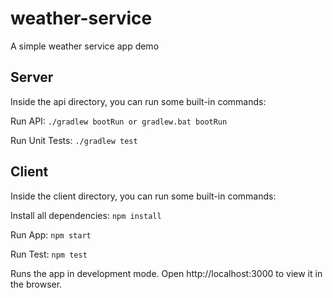 # weather-service
A simple weather service app demo

## Server
Inside the api directory, you can run some built-in commands:

Run API: `./gradlew bootRun or gradlew.bat bootRun`

Run Unit Tests: `./gradlew test`


## Client
Inside the client directory, you can run some built-in commands:

Install all dependencies: `npm install`

Run App: `npm start`

Run Test: `npm test`

Runs the app in development mode. Open http://localhost:3000 to view it in the browser.